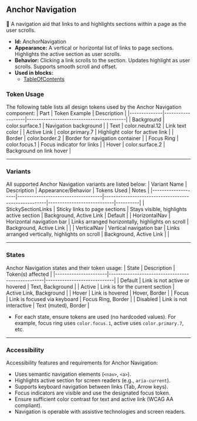 ## Anchor Navigation
🔗 A navigation aid that links to and highlights sections within a page as the user scrolls.
- **Id:** AnchorNavigation
- **Appearance:** A vertical or horizontal list of links to page sections. Highlights the active section as user scrolls.
- **Behavior:** Clicking a link scrolls to the section. Updates highlight as user scrolls. Supports smooth scroll and offset.
- **Used in blocks:**
  - [TableOfContents](../blocks/TableOfContents.md)

### Token Usage
The following table lists all design tokens used by the Anchor Navigation component:
| Part         | Token Example      | Description                              |
|--------------|-------------------|------------------------------------------|
| Background   | color.surface.1   | Navigation background                    |
| Text         | color.neutral.12  | Link text color                          |
| Active Link  | color.primary.7   | Highlight color for active link          |
| Border       | color.border.2    | Border for navigation container          |
| Focus Ring   | color.focus.1     | Focus indicator for links                |
| Hover        | color.surface.2   | Background on link hover                 |

---

### Variants
All supported Anchor Navigation variants are listed below:
| Variant Name        | Description                        | Appearance/Behavior                                 | Tokens Used                | Notes    |
|--------------------|------------------------------------|-----------------------------------------------------|----------------------------|----------|
| StickySectionLinks | Sticky links to page sections      | Stays visible, highlights active section           | Background, Active Link    | Default  |
| HorizontalNav      | Horizontal navigation bar          | Links arranged horizontally, highlights on scroll  | Background, Active Link    |          |
| VerticalNav        | Vertical navigation bar            | Links arranged vertically, highlights on scroll    | Background, Active Link    |          |

---

### States
Anchor Navigation states and their token usage:
| State                | Description                                      | Token(s) affected           |
|----------------------|--------------------------------------------------|-----------------------------|
| Default              | Link is not active or hovered                    | Text, Background            |
| Active               | Link is for the current section                  | Active Link, Background     |
| Hover                | Link is hovered                                  | Hover, Border               |
| Focus                | Link is focused via keyboard                     | Focus Ring, Border          |
| Disabled             | Link is not interactive                          | Text (muted), Border        |

- For each state, ensure tokens are used (no hardcoded values). For example, focus ring uses `color.focus.1`, active uses `color.primary.7`, etc.

---

### Accessibility
Accessibility features and requirements for Anchor Navigation:
- Uses semantic navigation elements (`<nav>`, `<a>`).
- Highlights active section for screen readers (e.g., `aria-current`).
- Supports keyboard navigation between links (Tab, Arrow keys).
- Focus indicators are visible and use the designated focus token.
- Ensure sufficient color contrast for text and active link (WCAG AA compliant).
- Navigation is operable with assistive technologies and screen readers.
